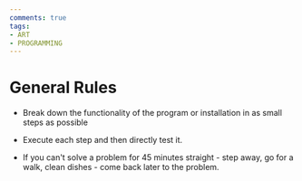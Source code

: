 ```yaml
---
comments: true
tags:
- ART
- PROGRAMMING
---
```

# General Rules

- Break down the functionality of the program or installation in as small steps as possible

- Execute each step and then directly test it.

- If you can't solve a problem for 45 minutes straight - step away, go for a walk, clean dishes - come back later to the problem.